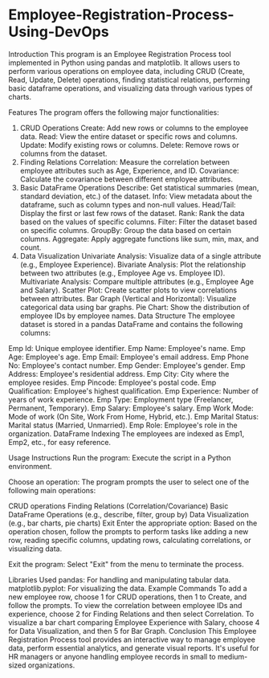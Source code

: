 # Employee-Registration-Process-Using-DevOps


Introduction
This program is an Employee Registration Process tool implemented in Python using pandas and matplotlib. It allows users to perform various operations on employee data, including CRUD (Create, Read, Update, Delete) operations, finding statistical relations, performing basic dataframe operations, and visualizing data through various types of charts.

Features
The program offers the following major functionalities:

1. CRUD Operations
Create: Add new rows or columns to the employee data.
Read: View the entire dataset or specific rows and columns.
Update: Modify existing rows or columns.
Delete: Remove rows or columns from the dataset.
2. Finding Relations
Correlation: Measure the correlation between employee attributes such as Age, Experience, and ID.
Covariance: Calculate the covariance between different employee attributes.
3. Basic DataFrame Operations
Describe: Get statistical summaries (mean, standard deviation, etc.) of the dataset.
Info: View metadata about the dataframe, such as column types and non-null values.
Head/Tail: Display the first or last few rows of the dataset.
Rank: Rank the data based on the values of specific columns.
Filter: Filter the dataset based on specific columns.
GroupBy: Group the data based on certain columns.
Aggregate: Apply aggregate functions like sum, min, max, and count.
4. Data Visualization
Univariate Analysis: Visualize data of a single attribute (e.g., Employee Experience).
Bivariate Analysis: Plot the relationship between two attributes (e.g., Employee Age vs. Employee ID).
Multivariate Analysis: Compare multiple attributes (e.g., Employee Age and Salary).
Scatter Plot: Create scatter plots to view correlations between attributes.
Bar Graph (Vertical and Horizontal): Visualize categorical data using bar graphs.
Pie Chart: Show the distribution of employee IDs by employee names.
Data Structure
The employee dataset is stored in a pandas DataFrame and contains the following columns:

Emp Id: Unique employee identifier.
Emp Name: Employee's name.
Emp Age: Employee's age.
Emp Email: Employee's email address.
Emp Phone No: Employee's contact number.
Emp Gender: Employee's gender.
Emp Address: Employee's residential address.
Emp City: City where the employee resides.
Emp Pincode: Employee's postal code.
Emp Qualification: Employee's highest qualification.
Emp Experience: Number of years of work experience.
Emp Type: Employment type (Freelancer, Permanent, Temporary).
Emp Salary: Employee's salary.
Emp Work Mode: Mode of work (On Site, Work From Home, Hybrid, etc.).
Emp Marital Status: Marital status (Married, Unmarried).
Emp Role: Employee's role in the organization.
DataFrame Indexing
The employees are indexed as Emp1, Emp2, etc., for easy reference.

Usage Instructions
Run the program: Execute the script in a Python environment.

Choose an operation: The program prompts the user to select one of the following main operations:

CRUD operations
Finding Relations (Correlation/Covariance)
Basic DataFrame Operations (e.g., describe, filter, group by)
Data Visualization (e.g., bar charts, pie charts)
Exit
Enter the appropriate option: Based on the operation chosen, follow the prompts to perform tasks like adding a new row, reading specific columns, updating rows, calculating correlations, or visualizing data.

Exit the program: Select "Exit" from the menu to terminate the process.

Libraries Used
pandas: For handling and manipulating tabular data.
matplotlib.pyplot: For visualizing the data.
Example Commands
To add a new employee row, choose 1 for CRUD operations, then 1 to Create, and follow the prompts.
To view the correlation between employee IDs and experience, choose 2 for Finding Relations and then select Correlation.
To visualize a bar chart comparing Employee Experience with Salary, choose 4 for Data Visualization, and then 5 for Bar Graph.
Conclusion
This Employee Registration Process tool provides an interactive way to manage employee data, perform essential analytics, and generate visual reports. It's useful for HR managers or anyone handling employee records in small to medium-sized organizations.
